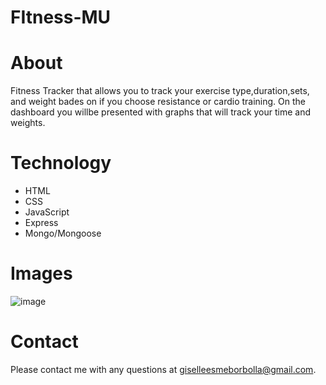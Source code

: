# FItness-MU

# About

Fitness Tracker that allows you to track your exercise type,duration,sets, and weight bades on if you choose resistance or cardio training. On the dashboard you willbe presented with graphs that will track your time and weights.

# Technology
 * HTML
 * CSS 
 * JavaScript
 * Express
 * Mongo/Mongoose

 # Images


![image](https://user-images.githubusercontent.com/89003419/140259360-798e36c4-9263-4250-ad98-c54252cf286d.png)





 # Contact
 Please contact me with any questions at giselleesmeborbolla@gmail.com. 
